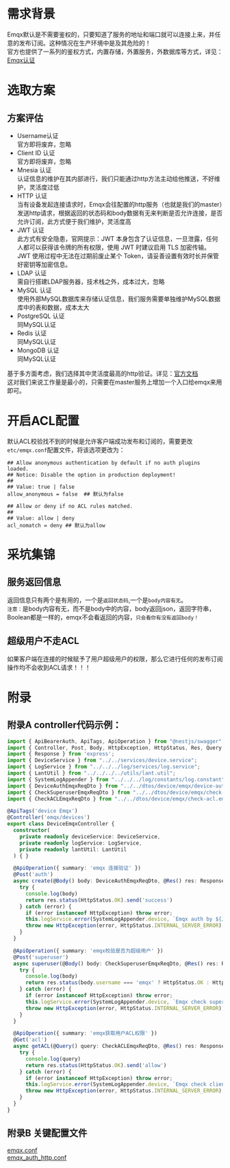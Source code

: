 # 需求背景
Emqx默认是不需要鉴权的，只要知道了服务的地址和端口就可以连接上来，并任意的发布订阅。这种情况在生产环境中是及其危险的！<br />
官方也提供了一系列的鉴权方式，内置存储，外置服务，外数据库等方式，详见：[Emqx认证](https://docs.emqx.net/broker/latest/cn/advanced/auth.html)

# 选取方案
## 方案评估
- Username认证 <br />
官方即将废弃，忽略
- Client ID 认证 <br />
官方即将废弃，忽略
- Mnesia 认证 <br />
认证信息的维护在其内部进行，我们只能通过http方法主动给他推送，不好维护，灵活度过低
- HTTP 认证 <br />
当有设备发起连接请求时，Emqx会往配置的http服务（也就是我们的master）发送http请求，根据返回的状态码和body数据有无来判断是否允许连接，是否允许订阅，此方式便于我们维护，灵活度高
- JWT 认证 <br />
此方式有安全隐患，官网提示：JWT 本身包含了认证信息，一旦泄露，任何人都可以获得该令牌的所有权限，使用 JWT 时建议启用 TLS 加密传输。 JWT 使用过程中无法在过期前废止某个 Token，请妥善设置有效时长并保管好密钥等加密信息。
- LDAP 认证 <br />
需自行搭建LDAP服务器，技术栈之外，成本过大，忽略
- MySQL 认证 <br />
使用外部MySQL数据库来存储认证信息，我们服务需要单独维护MySQL数据库中的表和数据，成本太大
- PostgreSQL 认证 <br />
同MySQL认证
- Redis 认证 <br />
同MySQL认证
- MongoDB 认证 <br />
同MySQL认证

基于多方面考虑，我们选择其中灵活度最高的http验证。详见：[官方文档](https://www.emqx.io/cn/blog/emqx-mqtt-broker-http-authentication-plugin-tutorial) <br />
这对我们来说工作量是最小的，只需要在master服务上增加一个入口给emqx来用即可。

# 开启ACL配置
默认ACL校验找不到的时候是允许客户端成功发布和订阅的，需要更改`etc/emqx.conf`配置文件，将该选项更改为：
```
## Allow anonymous authentication by default if no auth plugins loaded.
## Notice: Disable the option in production deployment!
##
## Value: true | false
allow_anonymous = false  ## 默认为false

## Allow or deny if no ACL rules matched.
##
## Value: allow | deny
acl_nomatch = deny ## 默认为allow
```

# 采坑集锦
## 服务返回信息
返回信息只有两个是有用的，一个是`返回状态码`,一个是`body内容有无`。<br />
`注意：`是body内容有无，而不是body中的内容，body返回json，返回字符串，Boolean都是一样的，emqx不会看返回的内容，`只会看你有没有返回body！`

## 超级用户不走ACL
如果客户端在连接的时候赋予了用户超级用户的权限，那么它进行任何的发布订阅操作均不会收到ACL请求！！！

# 附录
## 附录A controller代码示例：
```typescript
import { ApiBearerAuth, ApiTags, ApiOperation } from "@nestjs/swagger";
import { Controller, Post, Body, HttpException, HttpStatus, Res, Query, Get } from "@nestjs/common";
import { Response } from 'express';
import { DeviceService } from "../../services/device.service";
import { LogService } from "../../../log/services/log.service";
import { LantUtil } from "../../../../utils/lant.util";
import { SystemLogAppender } from "../../../log/constants/log.constant";
import { DeviceAuthEmqxReqDto } from "../../dtos/device/emqx/device-auth.emqx.req.dto";
import { CheckSuperuserEmqxReqDto } from "../../dtos/device/emqx/check-superuser.emqx.req.dto";
import { CheckACLEmqxReqDto } from "../../dtos/device/emqx/check-acl.emqx.req.dto";

@ApiTags('device Emqx')
@Controller('emqx/devices')
export class DeviceEmqxController {
  constructor(
    private readonly deviceService: DeviceService,
    private readonly logService: LogService,
    private readonly lantUtil: LantUtil
  ) { }

  @ApiOperation({ summary: 'emqx 连接验证' })
  @Post('auth')
  async create(@Body() body: DeviceAuthEmqxReqDto, @Res() res: Response) {
    try {
      console.log(body)
      return res.status(HttpStatus.OK).send('success')
    } catch (error) {
      if (error instanceof HttpException) throw error;
      this.logService.error(SystemLogAppender.device, `Emqx auth by ${JSON.stringify(body)} failed and error is ${error}`, this.lantUtil.parseError(error));
      throw new HttpException(error, HttpStatus.INTERNAL_SERVER_ERROR);
    }
  }

  @ApiOperation({ summary: 'emqx校验是否为超级用户' })
  @Post('superuser')
  async superuser(@Body() body: CheckSuperuserEmqxReqDto, @Res() res: Response) {
    try {
      console.log(body)
      return res.status(body.username === 'emqx' ? HttpStatus.OK : HttpStatus.BAD_REQUEST).send('success');
    } catch (error) {
      if (error instanceof HttpException) throw error;
      this.logService.error(SystemLogAppender.device, `Emqx check super user by ${JSON.stringify(body)} failed and error is ${error}`, this.lantUtil.parseError(error));
      throw new HttpException(error, HttpStatus.INTERNAL_SERVER_ERROR);
    }
  }

  @ApiOperation({ summary: 'emqx获取用户ACL权限' })
  @Get('acl')
  async getACL(@Query() query: CheckACLEmqxReqDto, @Res() res: Response) {
    try {
      console.log(query)
      return res.status(HttpStatus.OK).send('allow')
    } catch (error) {
      if (error instanceof HttpException) throw error;
      this.logService.error(SystemLogAppender.device, `Emqx check client acl by ${JSON.stringify(query)} failed and error is ${error}`, this.lantUtil.parseError(error));
      throw new HttpException(error, HttpStatus.INTERNAL_SERVER_ERROR);
    }
  }
}
```
## 附录B 关键配置文件
[emqx.conf](assets/files/emqx.conf) <br />
[emqx_auth_http.conf](assets/files/emqx_auth_http.conf)